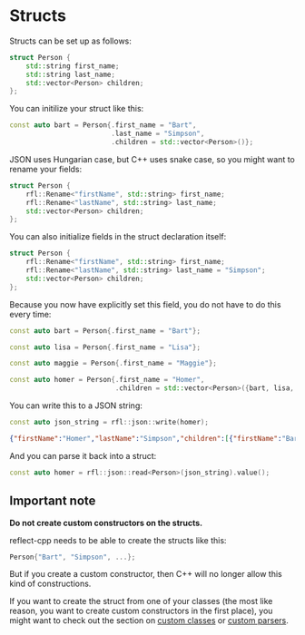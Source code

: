 # Structs

Structs can be set up as follows:

```cpp
struct Person {
    std::string first_name;
    std::string last_name;
    std::vector<Person> children;
};
```

You can initilize your struct like this:

```cpp
const auto bart = Person{.first_name = "Bart",
                         .last_name = "Simpson",
                         .children = std::vector<Person>()};
```

JSON uses Hungarian case, but C++ uses snake case, so you might want to rename your fields:

```cpp
struct Person {
    rfl::Rename<"firstName", std::string> first_name;
    rfl::Rename<"lastName", std::string> last_name;
    std::vector<Person> children;
};
```


You can also initialize fields in the struct declaration itself:

```cpp
struct Person {
    rfl::Rename<"firstName", std::string> first_name;
    rfl::Rename<"lastName", std::string> last_name = "Simpson";
    std::vector<Person> children;
};
```

Because you now have explicitly set this field, you do not have to do this every time:

```cpp
const auto bart = Person{.first_name = "Bart"};

const auto lisa = Person{.first_name = "Lisa"};

const auto maggie = Person{.first_name = "Maggie"};

const auto homer = Person{.first_name = "Homer",
                          .children = std::vector<Person>({bart, lisa, maggie})};

```

You can write this to a JSON string:

```cpp
const auto json_string = rfl::json::write(homer);
```

```json
{"firstName":"Homer","lastName":"Simpson","children":[{"firstName":"Bart","lastName":"Simpson","children":[]},{"firstName":"Lisa","lastName":"Simpson","children":[]},{"firstName":"Maggie","lastName":"Simpson","children":[]}]}
```

And you can parse it back into a struct:

```cpp
const auto homer = rfl::json::read<Person>(json_string).value();
```

## Important note

**Do not create custom constructors on the structs.**

reflect-cpp needs to be able to create the structs like this:

```cpp
Person{"Bart", "Simpson", ...};
```

But if you create a custom constructor, then C++ will no longer allow this kind of constructions.

If you want to create the struct from one of your classes (the most like reason, you want to create custom constructors in the first place),
you might want to check out the section on [custom classes](https://github.com/getml/reflect-cpp/blob/main/docs/custom_classes.md) or [custom parsers](https://github.com/getml/reflect-cpp/blob/main/docs/custom_parser.md).

